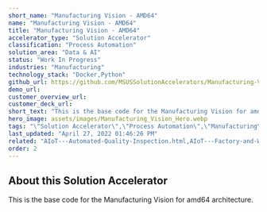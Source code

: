 ```yaml
---
short_name: "Manufacturing Vision - AMD64"
name: "Manufacturing Vision - AMD64"
title: "Manufacturing Vision - AMD64"
accelerator_type: "Solution Accelerator"
classification: "Process Automation"
solution_area: "Data & AI"
status: "Work In Progress"
industries: "Manufacturing"
technology_stack: "Docker,Python"
github_url: https://github.com/MSUSSolutionAccelerators/Manufacturing-Vision-Solution-Accelerator-AMD64
demo_url: 
customer_overview_url: 
customer_deck_url: 
short_text: "This is the base code for the Manufacturing Vision for amd64 architecture"
hero_image: assets/images/Manufacturing_Vision_Hero.webp
tags: "\"Solution Accelerator\",\"Process Automation\",\"Manufacturing\",\"Docker\",\"Python\",\"Data & AI\""
last_updated: "April 27, 2022 01:46:26 PM"
related: "AIoT---Automated-Quality-Inspection.html,AIoT---Factory-and-Worker-Safety.html,AIoT---Inventory-Lifecycle-Management.html,AIoT---Predictive-Maintenance.html"
order: 2
---
```

## About this Solution Accelerator

This is the base code for the Manufacturing Vision for amd64 architecture.
